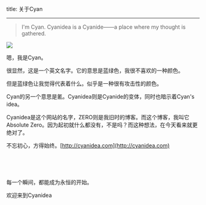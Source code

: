 title: 关于Cyan

---

>I'm Cyan. Cyanidea is a Cyanide——a place where my thought is gathered.

![](http://ww1.sinaimg.cn/large/b2ac067etw1e78oj1vsuej205k05k0sl.jpg)

嗯，我是Cyan。

很显然，这是一个英文名字。它的意思是蓝绿色，我很不喜欢的一种颜色。

但是蓝绿色让我觉得代表着什么。似乎是一种很有攻击性的颜色。

Cyan的另一个意思是氰。Cyanidea则是Cyanide的变体，同时也暗示着Cyan's idea。

Cyanidea是这个网站的名字，ZERO则是我旧时的博客。而这个博客，我叫它Absolute Zero。因为起初就什么都没有，不是吗？而这种想法，在今天看来就更绝对了。

不忘初心，方得始终。[http://cyanidea.com](http://cyanidea.com)

&nbsp;

&nbsp;

每一个瞬间，都能成为永恒的开始。

欢迎来到Cyanidea
